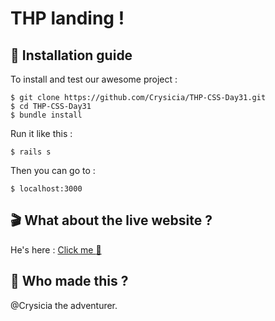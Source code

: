 # THP landing !

## :wrench: Installation guide
To install and test our awesome project :

    $ git clone https://github.com/Crysicia/THP-CSS-Day31.git
    $ cd THP-CSS-Day31
    $ bundle install
  Run it like this :

    $ rails s
    
  Then you can go to :

    $ localhost:3000
    
## :clapper: What about the live website ?

He's here : [Click me :star2:](https://thpalpha-landing.herokuapp.com)

## :octopus: Who made this ?
@Crysicia the adventurer.